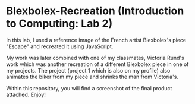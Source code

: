 # Blexbolex-Recreation (Introduction to Computing: Lab 2)
In this lab, I used a reference image of the French artist Blexbolex's piece "Escape" and recreated it using JavaScript.

My work was later combined with one of my classmates, Victoria Rund's work 
which was another recreation of a different Blexbolex piece in one of my projects.
The project (project 1 which is also on my profile) also animates the biker from my piece
and shrinks the man from Victoria's.

Within this repository, you will find a screenshot of the final product attached. Enjoy!
